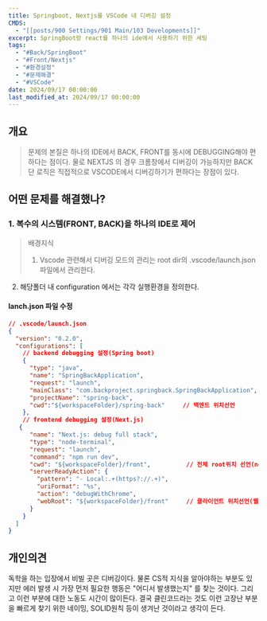 ```yaml
---
title: Springboot, Nextjs를 VSCode 내 디버깅 설정
CMDS:
  - "[[posts/900 Settings/901 Main/103 Developments]]"
excerpt: SpringBoot랑 react를 하나의 ide에서 사용하기 위한 세팅
tags:
  - "#Back/SpringBoot"
  - "#Front/Nextjs"
  - "#환경설정"
  - "#문제해결"
  - "#VSCode"
date: 2024/09/17 00:00:00
last_modified_at: 2024/09/17 00:00:00
---
```

## 개요
> 문제의 본질은 하나의 IDE에서 BACK, FRONT를 동시에 DEBUGGING해야 편하다는 점이다. 물로 NEXTJS 의 경우 크롬창에서 디버깅이 가능하지만 BACK단 로직은 직접적으로 VSCODE에서 디버깅하기가 편하다는 장점이 있다.

## 어떤 문제를 해결했나?
### 1. 복수의 시스템(FRONT, BACK)을 하나의 IDE로 제어
> 배경지식
> 1. Vscode 관련해서 디버깅 모드의 관리는 root dir의 .vscode/launch.json 파일에서 관리한다.
2. 해당폴더 내 configuration 에서는 각각 실행환경을 정의한다.

#### lanch.json 파일 수정
```json
// .vscode/launch.json
{
  "version": "0.2.0",
  "configurations": [
    // backend debugging 설정(Spring boot)
    {
      "type": "java",
      "name": "SpringBackApplication",
      "request": "launch",
      "mainClass": "com.backproject.springback.SpringBackApplication",
      "projectName": "spring-back",
      "cwd":"${workspaceFolder}/spring-back"     // 백엔드 위치선언
    },
    // frontend debugging 설정(Next.js)
   {
      "name": "Next.js: debug full stack",
      "type": "node-terminal",
      "request": "launch",
      "command": "npm run dev",
      "cwd": "${workspaceFolder}/front",          // 전체 root위치 선언(node.js)
      "serverReadyAction": {
        "pattern": "- Local:.+(https?://.+)",
        "uriFormat": "%s",
        "action": "debugWithChrome",
        "webRoot": "${workspaceFolder}/front"     // 클라이언트 위치선언(웹 리소스)
      }
    }
  ]
}
```


## 개인의견
독학을 하는 입장에서 비빌 곳은 디버깅이다. 물론 CS적 지식을 알아야하는 부분도 있지만 에러 발생 시 가장 먼저 필요한 행동은 "어디서 발생했는지" 를 찾는 것이다. 그리고 이런 부분에 대한 노동도 시간이 많이든다.
결국 클린코드라는 것도 이런 고장난 부분을 빠르게 찾기 위한 네이밍, SOLID원칙 등이 생겨난 것이라고 생각이 든다.